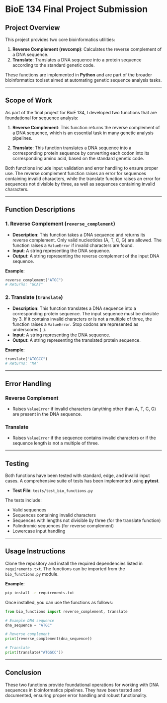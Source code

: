 
# BioE 134 Final Project Submission

## Project Overview

This project provides two core bioinformatics utilities: 

1. **Reverse Complement (revcomp)**: Calculates the reverse complement of a DNA sequence.
2. **Translate**: Translates a DNA sequence into a protein sequence according to the standard genetic code.

These functions are implemented in **Python** and are part of the broader bioinformatics toolset aimed at automating genetic sequence analysis tasks.

---

## Scope of Work

As part of the final project for BioE 134, I developed two functions that are foundational for sequence analysis:

1. **Reverse Complement**: This function returns the reverse complement of a DNA sequence, which is an essential task in many genetic analysis pipelines.
   
2. **Translate**: This function translates a DNA sequence into a corresponding protein sequence by converting each codon into its corresponding amino acid, based on the standard genetic code.

Both functions include input validation and error handling to ensure proper use. The reverse complement function raises an error for sequences containing invalid characters, while the translate function raises an error for sequences not divisible by three, as well as sequences containing invalid characters.

---

## Function Descriptions

### 1. Reverse Complement (`reverse_complement`)

- **Description**: This function takes a DNA sequence and returns its reverse complement. Only valid nucleotides (A, T, C, G) are allowed. The function raises a `ValueError` if invalid characters are found.
- **Input**: A string representing the DNA sequence.
- **Output**: A string representing the reverse complement of the input DNA sequence.

**Example**:
```python
reverse_complement("ATGC")
# Returns: "GCAT"
```

### 2. Translate (`translate`)

- **Description**: This function translates a DNA sequence into a corresponding protein sequence. The input sequence must be divisible by 3. If it contains invalid characters or is not a multiple of three, the function raises a `ValueError`. Stop codons are represented as underscores (`_`).
- **Input**: A string representing the DNA sequence.
- **Output**: A string representing the translated protein sequence.

**Example**:
```python
translate("ATGGCC")
# Returns: "MA"
```

---

## Error Handling

### Reverse Complement
- Raises `ValueError` if invalid characters (anything other than A, T, C, G) are present in the DNA sequence.

### Translate
- Raises `ValueError` if the sequence contains invalid characters or if the sequence length is not a multiple of three.

---

## Testing

Both functions have been tested with standard, edge, and invalid input cases. A comprehensive suite of tests has been implemented using **pytest**.

- **Test File**: `tests/test_bio_functions.py`

The tests include:
- Valid sequences
- Sequences containing invalid characters
- Sequences with lengths not divisible by three (for the translate function)
- Palindromic sequences (for reverse complement)
- Lowercase input handling

---

## Usage Instructions

Clone the repository and install the required dependencies listed in `requirements.txt`. The functions can be imported from the `bio_functions.py` module.

**Example**:

```bash
pip install -r requirements.txt
```

Once installed, you can use the functions as follows:

```python
from bio_functions import reverse_complement, translate

# Example DNA sequence
dna_sequence = "ATGC"

# Reverse complement
print(reverse_complement(dna_sequence))

# Translate
print(translate("ATGGCC"))
```

---

## Conclusion

These two functions provide foundational operations for working with DNA sequences in bioinformatics pipelines. They have been tested and documented, ensuring proper error handling and robust functionality.
